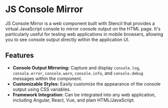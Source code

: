 # JS Console Mirror

JS Console Mirror is a web component built with Stencil that provides a virtual JavaScript console to mirror console output on the HTML page. It's particularly useful for testing web applications in mobile browsers, allowing you to see console output directly within the application UI.

## Features

- **Console Output Mirroring:** Capture and display `console.log`, `console.error`, `console.warn`, `console.info`, and `console.debug` messages within the component.
- **Customizable Styles:** Easily customize the appearance of the console output using CSS variables.
- **Framework Integration:** Can be integrated into any web application, including Angular, React, Vue, and plain HTML/JavaScript.